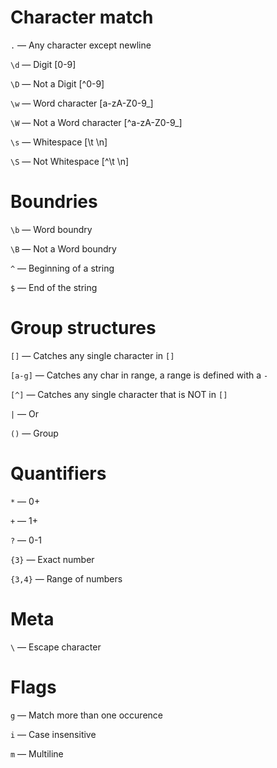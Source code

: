 # Character match

`.` — Any character except newline

`\d` — Digit [0-9]

`\D` — Not a Digit [^0-9]

`\w` — Word character [a-zA-Z0-9_]

`\W` — Not a Word character [^a-zA-Z0-9_]

`\s` — Whitespace [\t \n]

`\S` — Not Whitespace [^\t \n]


# Boundries

`\b` — Word boundry

`\B` — Not a Word boundry

`^` — Beginning of a string

`$` — End of the string

# Group structures

`[]` — Catches any single character in `[]`

`[a-g]` — Catches any char in range, a range is defined with a `-`

`[^]` — Catches any single character that is NOT in `[]`

`|` — Or

`()` — Group

# Quantifiers

`*` — 0+

`+` — 1+

`?` — 0-1

`{3}` — Exact number

`{3,4}` — Range of numbers

# Meta

`\` — Escape character 

# Flags

`g` — Match more than one occurence

`i` — Case insensitive

`m` — Multiline

